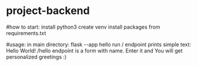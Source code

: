 # project-backend

#how to start:
install python3
create venv
install packages from requirements.txt

#usage:
in main directory:
flask --app hello run
/ endpoint prints simple text: Hello World!
/hello endpoint is a form with name. Enter it and You will get personalized greetings :)
